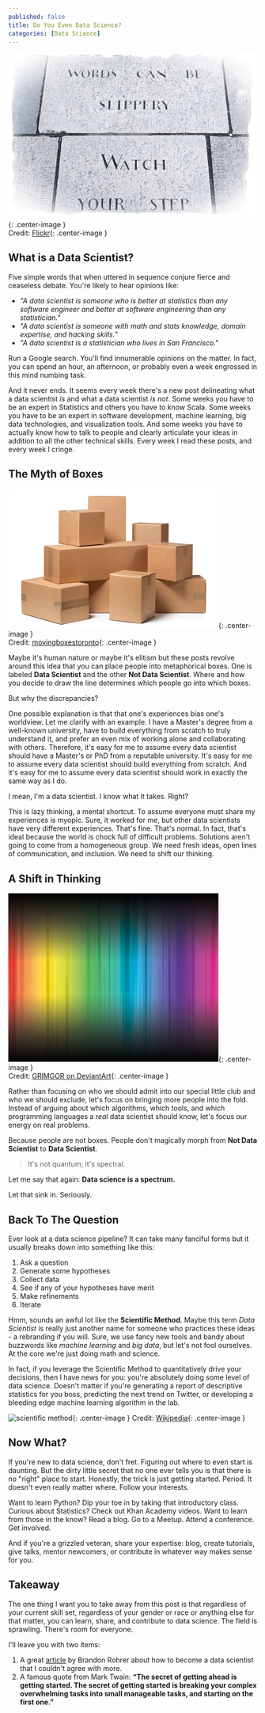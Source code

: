 ```yaml
---
published: false
title: Do You Even Data Science?
categories: [Data Science]
---
```

![slippery words](/assets/images/slippery_words.jpg?raw=true){: .center-image }  
Credit: [Flickr](https://images.duckduckgo.com/iu/?u=https%3A%2F%2Ffarm3.staticflickr.com%2F2876%2F9711837104_c82f29ac48_z.jpg&f=1){: .center-image }

## What is a Data Scientist?

Five simple words that when uttered in sequence conjure fierce and ceaseless debate. You're likely to hear opinions like:
- *"A data scientist is someone who is better at statistics than any software engineer and better at software engineering than any statistician."* 
- *"A data scientist is someone with math and stats knowledge, domain expertise, and hacking skills."* 
- *"A data scientist is a statistician who lives in San Francisco."* 

Run a Google search. You'll find innumerable opinions on the matter. In fact, you can spend an hour, an afternoon, or probably even a week engrossed in this mind numbing task. 

And it never ends. It seems every week there's a new post delineating what a data scientist *is* and what a data scientist *is not*. Some weeks you have to be an expert in Statistics and others you have to know Scala. Some weeks you have to be an expert in software development, machine learning, big data technologies, and visualization tools. And some weeks you have to actually know how to talk to people and clearly articulate your ideas in addition to all the other technical skills. Every week I read these posts, and every week I cringe. 

 ## The Myth of Boxes
 ![boxes](/assets/images/boxes.jpg?raw=true){: .center-image }  
 Credit: [movingboxestoronto](http://www.movingboxestoronto.net/portals/562/images/maintenance.jpg){: .center-image }
 
Maybe it's human nature or maybe it's elitism but these posts revolve around this idea that you can place people into metaphorical boxes. One is labeled **Data Scientist** and the other **Not Data Scientist**. Where and how you decide to draw the line determines which people go into which boxes. 

But why the discrepancies? 

One possible explanation is that that one's experiences bias one's worldview. Let me clarify with an example. I have a Master's degree from a well-known university, have to build everything from scratch to truly understand it,  and prefer an even mix of working alone and collaborating with others. Therefore, it's easy for me to assume every data scientist should have a Master's or PhD from a reputable university. It's easy for me to assume every data scientist should build everything from scratch. And it's easy for me to assume every data scientist should work in exactly the same way as I do. 

I mean, I'm a data scientist. I know what it takes. Right?

This is lazy thinking, a mental shortcut. To assume everyone must share my experiences is myopic. Sure, it worked for me, but other data scientists have very different experiences. That's fine. That's normal. In fact, that's ideal because the world is chock full of difficult problems. Solutions aren't going to come from a homogeneous group. We need fresh ideas, open lines of communication, and inclusion. We need to shift our thinking.

## A Shift in Thinking
![spectrum](/assets/images/spectrum.png?raw=true){: .center-image }  
Credit: [GRlMGOR on DeviantArt](https://images.duckduckgo.com/iu/?u=http%3A%2F%2Ffc04.deviantart.net%2Ffs26%2Fi%2F2008%2F092%2F5%2Fe%2FSpectrum_by_GRlMGOR.png&f=1){: .center-image }

Rather than focusing on who we should admit into our special little club and who we should exclude, let's focus on bringing more people into the fold. Instead of arguing about which algorithms, which tools, and which programming languages a *real* data scientist should know, let's focus our energy on real problems. 

Because people are not boxes. People don't magically morph from **Not Data Scientist** to **Data Scientist**. 
>It's not quantum; it's spectral.

Let me say that again: **Data science is a spectrum.** 

Let that sink in. Seriously. 

## Back To The Question
Ever look at a data science pipeline? It can take many fanciful forms but it usually breaks down into something like this: 
1. Ask a question  
2. Generate some hypotheses  
3. Collect data  
4. See if any of your hypotheses have merit  
5. Make refinements  
6. Iterate

Hmm, sounds an awful lot like the **Scientific Method**. Maybe this term *Data Scientist* is really just another name for someone who practices these ideas - a rebranding if you will. Sure, we use fancy new tools and bandy about buzzwords like *machine learning* and *big data*, but let's not fool ourselves. At the core we're just doing math and science. 

In fact, if you leverage the Scientific Method to quantitatively drive your decisions, then I have news for you: you're absolutely doing some level of data science. Doesn't matter if you're generating a report of descriptive statistics for you boss, predicting the next trend on Twitter, or developing a bleeding edge machine learning algorithm in the lab.    

![scientific method](https://upload.wikimedia.org/wikipedia/commons/thumb/5/5c/The_Scientific_Method_as_an_Ongoing_Process.svg/900px-The_Scientific_Method_as_an_Ongoing_Process.svg.png){: .center-image }
Credit: [Wikipedia](https://en.wikipedia.org/wiki/Scientific_method){: .center-image }

## Now What?
If you're new to data science, don't fret. Figuring out where to even start is daunting. But the dirty little secret that no one ever tells you is that there is no "right" place to start. Honestly, the trick is just getting started. Period. It doesn't even really matter where. Follow your interests. 

Want to learn Python? Dip your toe in by taking that introductory class. Curious about Statistics? Check out Khan Academy videos. Want to learn from those in the know? Read a blog. Go to a Meetup. Attend a conference. Get involved.  

And if you're a grizzled veteran, share your expertise: blog, create tutorials, give talks, mentor newcomers, or contribute in whatever way makes sense for you. 

## Takeaway
The one thing I want you to take away from this post is that regardless of your current skill set, regardless of your gender or race or anything else for that matter, you can learn, share, and contribute to data science. The field is sprawling. There's room for everyone. 

I'll leave you with two items: 
1. A great [article](https://brohrer.github.io/one_step_program_become_data_scientist.html) by Brandon Rohrer about how to become a data scientist that I couldn't agree with more.
2. A famous quote from Mark Twain: **“The secret of getting ahead is getting started. The secret of getting started is breaking your complex overwhelming tasks into small manageable tasks, and starting on the first one.”**
